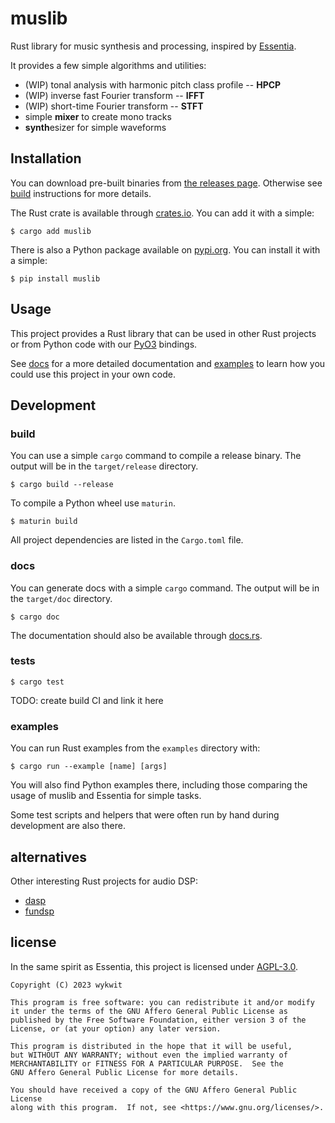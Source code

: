 # muslib

Rust library for music synthesis and processing, inspired by [Essentia](https://essentia.upf.edu/).

It provides a few simple algorithms and utilities:

  - (WIP) tonal analysis with harmonic pitch class profile -- **HPCP**
  - (WIP) inverse fast Fourier transform -- **IFFT**
  - (WIP) short-time Fourier transform -- **STFT**
  - simple **mixer** to create mono tracks
  - **synth**esizer for simple waveforms

## Installation

You can download pre-built binaries from [the releases page](https://gitlab.com/wykwit/muslib/-/releases).
Otherwise see [build](#build) instructions for more details.

The Rust crate is available through [crates.io](https://crates.io/crates/muslib).
You can add it with a simple:
```
$ cargo add muslib
```

There is also a Python package available on [pypi.org](https://pypi.org/project/muslib/).
You can install it with a simple:
```
$ pip install muslib
```

## Usage

This project provides a Rust library that can be used in other Rust projects
or from Python code with our [PyO3](https://pyo3.rs/) bindings.

See [docs](#docs) for a more detailed documentation
and [examples](#examples) to learn how you could use this project in your own code.

## Development

### build

You can use a simple `cargo` command to compile a release binary.
The output will be in the `target/release` directory.

```
$ cargo build --release
```

To compile a Python wheel use `maturin`.

```
$ maturin build
```

All project dependencies are listed in the `Cargo.toml` file.

### docs

You can generate docs with a simple `cargo` command.
The output will be in the `target/doc` directory.

```
$ cargo doc
```

The documentation should also be available through [docs.rs](https://docs.rs/muslib/latest/muslib/).

### tests

```
$ cargo test
```

TODO: create build CI and link it here

### examples

You can run Rust examples from the `examples` directory with:
```
$ cargo run --example [name] [args]
```

You will also find Python examples there, including those comparing the usage of muslib and Essentia for simple tasks.

Some test scripts and helpers that were often run by hand during development are also there.

## alternatives

Other interesting Rust projects for audio DSP:

- [dasp](https://github.com/RustAudio/dasp)
- [fundsp](https://github.com/SamiPerttu/fundsp)

## license

In the same spirit as Essentia, this project is licensed under [AGPL-3.0](https://www.gnu.org/licenses/agpl-3.0.en.html).

```
Copyright (C) 2023 wykwit

This program is free software: you can redistribute it and/or modify
it under the terms of the GNU Affero General Public License as
published by the Free Software Foundation, either version 3 of the
License, or (at your option) any later version.

This program is distributed in the hope that it will be useful,
but WITHOUT ANY WARRANTY; without even the implied warranty of
MERCHANTABILITY or FITNESS FOR A PARTICULAR PURPOSE.  See the
GNU Affero General Public License for more details.

You should have received a copy of the GNU Affero General Public License
along with this program.  If not, see <https://www.gnu.org/licenses/>.
```
